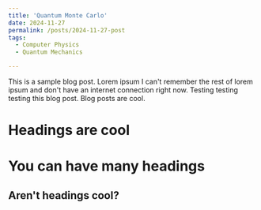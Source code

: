 ```yaml
---
title: 'Quantum Monte Carlo'
date: 2024-11-27
permalink: /posts/2024-11-27-post
tags:
  - Computer Physics 
  - Quantum Mechanics

---
```


This is a sample blog post. Lorem ipsum I can't remember the rest of lorem ipsum and don't have an internet connection right now. Testing testing testing this blog post. Blog posts are cool.

Headings are cool
======

You can have many headings
======

Aren't headings cool?
------